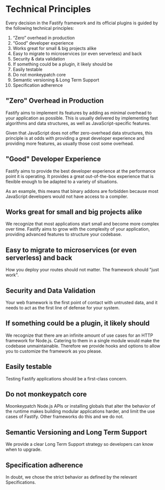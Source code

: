 # Technical Principles

Every decision in the Fastify framework and its official plugins is guided by
the following technical principles:

1. “Zero” overhead in production
2. “Good” developer experience
3. Works great for small & big projects alike
4. Easy to migrate to microservices (or even serverless) and back
5. Security & data validation
6. If something could be a plugin, it likely should be
7. Easily testable
8. Do not monkeypatch core
9. Semantic versioning & Long Term Support
10. Specification adherence

## "Zero" Overhead in Production

Fastify aims to implement its features by adding as minimal overhead to your
application as possible.
This is usually delivered by implementing fast algorithms and data structures,
as well as JavaScript-specific features.

Given that JavaScript does not offer zero-overhead data structures, this principle
is at odds with providing a great developer experience and providing more features,
as usually those cost some overhead.

## "Good" Developer Experience

Fastify aims to provide the best developer experience at the performance point
it is operating.
It provides a great out-of-the-box experience that is flexible enough to be
adapted to a variety of situations.

As an example, this means that binary addons are forbidden because most JavaScript
developers would not
have access to a compiler.

## Works great for small and big projects alike

We recognize that most applications start small and become more complex over time.
Fastify aims to grow with
the complexity of your application, providing advanced features to structure
your codebase.

## Easy to migrate to microservices (or even serverless) and back

How you deploy your routes should not matter. The framework should "just work".

## Security and Data Validation

Your web framework is the first point of contact with untrusted data, and it
needs to act as the first line of defense for your system.

## If something could be a plugin, it likely should

We recognize that there are an infinite amount of use cases for an HTTP framework
for Node.js. Catering to them in a single module would make the codebase unmaintainable.
Therefore we provide hooks and options to allow you to customize the framework
as you please.

## Easily testable

Testing Fastify applications should be a first-class concern.

## Do not monkeypatch core

Moonkeypatch Node.js APIs or installing globals that alter the behavior of the
runtime makes building modular applications harder, and limit the use cases of Fastify.
Other frameworks do this and we do not.

## Semantic Versioning and Long Term Support

We provide a clear Long Term Support strategy so developers can know when to upgrade.

## Specification adherence

In doubt, we chose the strict behavior as defined by the relevant Specifications.
